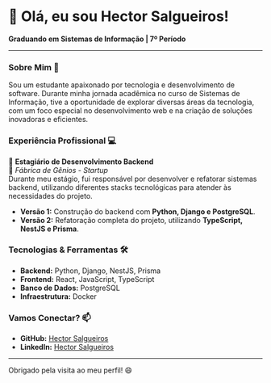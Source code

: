 # 👋 Olá, eu sou Hector Salgueiros!

**Graduando em Sistemas de Informação | 7º Período**

---

### Sobre Mim 🚀

Sou um estudante apaixonado por tecnologia e desenvolvimento de software. Durante minha jornada acadêmica no curso de Sistemas de Informação, tive a oportunidade de explorar diversas áreas da tecnologia, com um foco especial no desenvolvimento web e na criação de soluções inovadoras e eficientes.

### Experiência Profissional 💻

💼 **Estagiário de Desenvolvimento Backend**  
📍 *Fábrica de Gênios - Startup*  
Durante meu estágio, fui responsável por desenvolver e refatorar sistemas backend, utilizando diferentes stacks tecnológicas para atender às necessidades do projeto.

- **Versão 1:** Construção do backend com **Python, Django e PostgreSQL**.
- **Versão 2:** Refatoração completa do projeto, utilizando **TypeScript, NestJS e Prisma**.

### Tecnologias & Ferramentas 🛠️

- **Backend:** Python, Django, NestJS, Prisma
- **Frontend:** React, JavaScript, TypeScript
- **Banco de Dados:** PostgreSQL
- **Infraestrutura:** Docker

### Vamos Conectar? 📫

- **GitHub:** [Hector Salgueiros](https://github.com/hectorsalg)
- **LinkedIn:** [Hector Salgueiros](https://linkedin.com/in/hectorsalg)

---

Obrigado pela visita ao meu perfil! 😄

<!--
**hectorsalg/hectorsalg** is a ✨ _special_ ✨ repository because its `README.md` (this file) appears on your GitHub profile.

Here are some ideas to get you started:

- 🔭 I’m currently working on ...
- 🌱 I’m currently learning ...
- 👯 I’m looking to collaborate on ...
- 🤔 I’m looking for help with ...
- 💬 Ask me about ...
- 📫 How to reach me: ...
- 😄 Pronouns: ...
- ⚡ Fun fact: ...
-->
